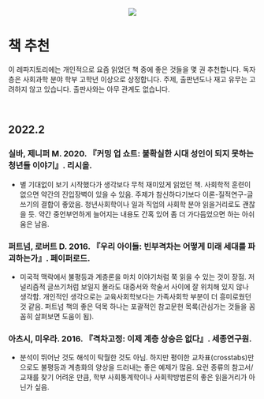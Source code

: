 <p align="center">
  <img src="https://github.com/hxk271/IntMedStats/blob/main/sb1.jpg">
</p>

# 책 추천

이 레파지토리에는 개인적으로 요즘 읽었던 책 중에 좋은 것들을 몇 권 추천합니다. 독자층은 사회과학 분야 학부 고학년 이상으로 상정합니다. 주제, 출판년도나 재고 유무는 고려하지 않고 있습니다. 출판사와는 아무 관계도 없습니다.


<br/>

## 2022.2


### 실바,  제니퍼 M. 2020. 『커밍 업 쇼트: 불확실한 시대 성인이 되지 못하는 청년들 이야기』. 리시올.

- 별 기대없이 보기 시작했다가 생각보다 무척 재미있게 읽었던 책. 사회학적 훈련이 없으면 약간의 진입장벽이 있을 수 있음. 주제가 참신하다기보다 이론-질적연구-글쓰기의 결합이 좋았음. 청년사회학이나 일과 직업의 사회학 분야 읽을거리로도 괜찮을 듯. 약간 중언부언하게 늘어지는 내용도 간혹 있어 좀 더 가다듬었으면 하는 아쉬움은 남음.


### 퍼트넘, 로버트 D. 2016. 『우리 아이들: 빈부격차는 어떻게 미래 세대를 파괴하는가』. 페이퍼로드.

- 미국적 맥락에서 불평등과 계층론을 마치 이야기처럼 쭉 읽을 수 있는 것이 장점. 저널리즘적 글쓰기처럼 보일지 몰라도 대중서와 학술서 사이에 잘 위치해 있지 않나 생각함. 개인적인 생각으로는 교육사회학보다는 가족사회학 부분이 더 흥미로웠던 것 같음. 퍼트넘 책의 좋은 덕목 하나는 포괄적인 참고문헌 목록(관심가는 것들을 꼼꼼히 살펴보면 도움이 됨).


### 아츠시, 미우라. 2016. 『격차고정: 이제 계층 상승은 없다』. 세종연구원.

- 분석이 뛰어난 것도 해석이 탁월한 것도 아님. 하지만 평이한 교차표(crosstabs)만으로도 불평등과 계층화의 양상을 드러내는 좋은 예제가 많음. 요런 종류의 참고서/교재를 찾기 어려운 만큼, 학부 사회통계학이나 사회학방법론의 좋은 읽을거리가 아닌가 싶음.



